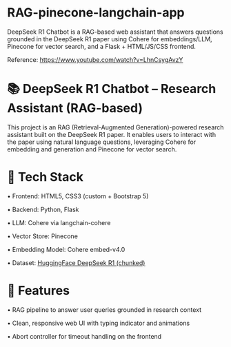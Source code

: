 # RAG-pinecone-langchain-app
DeepSeek R1 Chatbot is a RAG-based web assistant that answers questions grounded in the DeepSeek R1 paper using Cohere for embeddings/LLM, Pinecone for vector search, and a Flask + HTML/JS/CSS frontend.

Reference: https://www.youtube.com/watch?v=LhnCsygAvzY 

# 📚 DeepSeek R1 Chatbot – Research Assistant (RAG-based)
This project is an RAG (Retrieval-Augmented Generation)-powered research assistant built on the DeepSeek R1 paper. It enables users to interact with the paper using natural language questions, leveraging Cohere for embedding and generation and Pinecone for vector search.

# 🔧 Tech Stack
•	Frontend: HTML5, CSS3 (custom + Bootstrap 5)

•	Backend: Python, Flask

•	LLM: Cohere via langchain-cohere

•	Vector Store: Pinecone

•	Embedding Model: Cohere embed-v4.0

•	Dataset: [HuggingFace DeepSeek R1 (chunked)](https://huggingface.co/datasets/jamescalam/deepseek-r1-paper-chunked)

# 🚀 Features
•	RAG pipeline to answer user queries grounded in research context

•	Clean, responsive web UI with typing indicator and animations

•	Abort controller for timeout handling on the frontend


